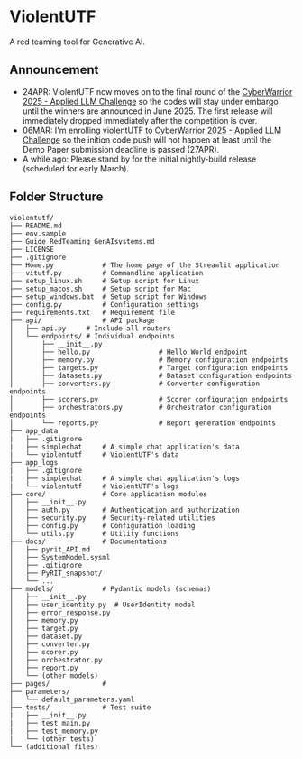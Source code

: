 # ViolentUTF
A red teaming tool for Generative AI.

## Announcement
- 24APR: ViolentUTF now moves on to the final round of the [CyberWarrior 2025 - Applied LLM Challenge](https://www.svcsi.org/events-1/cyberwarrior-2025-applied-llm-challenge) so the codes will stay under embargo until the winners are announced in June 2025. The first release will immediately dropped immediately after the competition is over.
- 06MAR: I'm enrolling violentUTF to [CyberWarrior 2025 - Applied LLM Challenge](https://www.svcsi.org/events-1/cyberwarrior-2025-applied-llm-challenge) so the inition code push will not happen at least until the Demo Paper submission deadline is passed (27APR).
- A while ago: Please stand by for the initial nightly-build release (scheduled for early March). 

## Folder Structure
```
violentutf/
├── README.md
├── env.sample 
├── Guide_RedTeaming_GenAIsystems.md
├── LICENSE
├── .gitignore
├── Home.py            # The home page of the Streamlit application
├── vitutf.py          # Commandline application
├── setup_linux.sh     # Setup script for Linux
├── setup_macos.sh     # Setup script for Mac
├── setup_windows.bat  # Setup script for Windows
├── config.py          # Configuration settings
├── requirements.txt   # Requirement file
├── api/               # API package
│   ├── api.py     # Include all routers
│   └── endpoints/ # Individual endpoints
│       ├── __init__.py
│       ├── hello.py                 # Hello World endpoint
│       ├── memory.py                # Memory configuration endpoints
│       ├── targets.py               # Target configuration endpoints
│       ├── datasets.py              # Dataset configuration endpoints
│       ├── converters.py            # Converter configuration endpoints
│       ├── scorers.py               # Scorer configuration endpoints
│       ├── orchestrators.py         # Orchestrator configuration endpoints
│       └── reports.py               # Report generation endpoints
├── app_data
|   ├── .gitignore
|   ├── simplechat     # A simple chat application's data
|   └── violentutf     # ViolentUTF's data
├── app_logs
|   ├── .gitignore
|   ├── simplechat     # A simple chat application's logs
|   └── violentutf     # ViolentUTF's logs
├── core/              # Core application modules
│   ├── __init__.py
│   ├── auth.py        # Authentication and authorization
│   ├── security.py    # Security-related utilities
│   ├── config.py      # Configuration loading
│   └── utils.py       # Utility functions
├── docs/              # Documentations
│   ├── pyrit_API.md
│   ├── SystemModel.sysml
│   ├── .gitignore
│   ├── PyRIT_snapshot/
│   └── ...
├── models/            # Pydantic models (schemas)
│   ├── __init__.py
│   ├── user_identity.py  # UserIdentity model
│   ├── error_response.py
│   ├── memory.py
│   ├── target.py
│   ├── dataset.py
│   ├── converter.py
│   ├── scorer.py
│   ├── orchestrator.py
│   ├── report.py
│   └── (other models)
├── pages/             # 
├── parameters/
│   └── default_parameters.yaml
├── tests/             # Test suite
|   ├── __init__.py
|   ├── test_main.py
|   ├── test_memory.py
|   └── (other tests)
└── (additional files)
```
